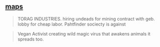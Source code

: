 ## [maps](https://ulisses-spiele.de/assets/document/17/WaechterderSchmiede-Handouts_5ec4.pdf?x21945) 
> TORAG INDUSTRIES. hiring undeads for mining contract with geb. lobby for cheap labor. Pahtfinder sociecty is against 

> Vegan Activist creating wild magic virus that awakens animals it spreads too.